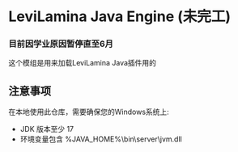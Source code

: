 # LeviLamina Java Engine (未完工)
### 目前因学业原因暂停直至6月 

这个模组是用来加载LeviLamina Java插件用的

## 注意事项

在本地使用此仓库，需要确保您的Windows系统上:

 * JDK 版本至少 17
 * 环境变量包含 %JAVA_HOME%\bin\server\jvm.dll

